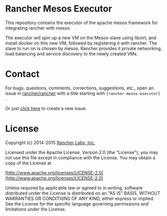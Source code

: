 # Rancher Mesos Executor

This repository contains the executor of the apache mesos framework for integrating rancher with mesos.

The executor will spin up a new VM on the Mesos-slave using libvirt, and install docker on this new VM, followed by registering it with rancher. The slave to run on is chosen by mesos. Rancher provides it private networking, load balancing and service discovery to the newly created VMs.

# Contact
For bugs, questions, comments, corrections, suggestions, etc., open an issue in
 [rancher/rancher](//github.com/rancher/rancher/issues) with a title starting with `[rancher-mesos-executor] `.

 Or just [click here](//github.com/rancher/rancher/issues/new?title=%5Brancher-mesos-executor%5D%20) to create a new issue.

# License
Copyright (c) 2014-2015 [Rancher Labs, Inc.](http://rancher.com)

Licensed under the Apache License, Version 2.0 (the "License");
you may not use this file except in compliance with the License.
You may obtain a copy of the License at

[http://www.apache.org/licenses/LICENSE-2.0](http://www.apache.org/licenses/LICENSE-2.0)

Unless required by applicable law or agreed to in writing, software
distributed under the License is distributed on an "AS IS" BASIS,
WITHOUT WARRANTIES OR CONDITIONS OF ANY KIND, either express or implied.
See the License for the specific language governing permissions and
limitations under the License.
